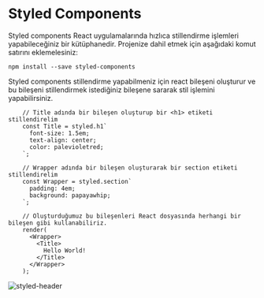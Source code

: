 # Styled Components

Styled components React uygulamalarında hızlıca stillendirme işlemleri yapabileceğiniz bir kütüphanedir.
Projenize dahil etmek için aşağıdaki komut satırını eklemelesiniz:

`npm install --save styled-components`

Styled components stillendirme yapabilmeniz için react bileşeni oluşturur ve bu bileşeni stillendirmek istediğiniz bileşene sararak stil işlemini yapabilirsiniz.

```
    // Title adında bir bileşen oluşturup bir <h1> etiketi stillendirelim
    const Title = styled.h1`
      font-size: 1.5em;
      text-align: center;
      color: palevioletred;
    `;

    // Wrapper adında bir bileşen oluşturarak bir section etiketi stillendirelim
    const Wrapper = styled.section`
      padding: 4em;
      background: papayawhip;
    `;

    // Oluşturduğumuz bu bileşenleri React dosyasında herhangi bir bileşen gibi kullanabiliriz.
    render(
      <Wrapper>
        <Title>
          Hello World!
        </Title>
      </Wrapper>
    );
```

![styled-header](../tutorials-in-turkish/styled-component.png)
